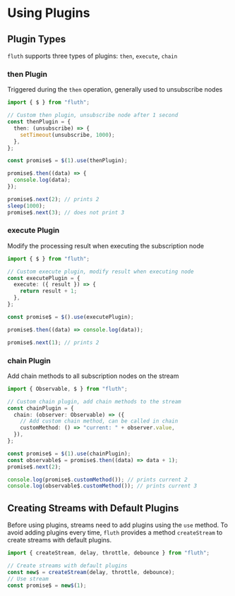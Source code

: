 # Using Plugins

## Plugin Types

`fluth` supports three types of plugins: `then`, `execute`, `chain`

### then Plugin

Triggered during the `then` operation, generally used to unsubscribe nodes

```typescript
import { $ } from "fluth";

// Custom then plugin, unsubscribe node after 1 second
const thenPlugin = {
  then: (unsubscribe) => {
    setTimeout(unsubscribe, 1000);
  },
};

const promise$ = $(1).use(thenPlugin);

promise$.then((data) => {
  console.log(data);
});

promise$.next(2); // prints 2
sleep(1000);
promise$.next(3); // does not print 3
```

### execute Plugin

Modify the processing result when executing the subscription node

```typescript
import { $ } from "fluth";

// Custom execute plugin, modify result when executing node
const executePlugin = {
  execute: ({ result }) => {
    return result + 1;
  },
};

const promise$ = $().use(executePlugin);

promise$.then((data) => console.log(data));

promise$.next(1); // prints 2
```

### chain Plugin

Add chain methods to all subscription nodes on the stream

```typescript
import { Observable, $ } from "fluth";

// Custom chain plugin, add chain methods to the stream
const chainPlugin = {
  chain: (observer: Observable) => ({
    // Add custom chain method, can be called in chain
    customMethod: () => "current: " + observer.value,
  }),
};

const promise$ = $(1).use(chainPlugin);
const observable$ = promise$.then((data) => data + 1);
promise$.next(2);

console.log(promise$.customMethod()); // prints current 2
console.log(observable$.customMethod()); // prints current 3
```

## Creating Streams with Default Plugins

Before using plugins, streams need to add plugins using the `use` method. To avoid adding plugins every time, `fluth` provides a method `createStream` to create streams with default plugins.

```typescript
import { createStream, delay, throttle, debounce } from "fluth";

// Create streams with default plugins
const new$ = createStream(delay, throttle, debounce);
// Use stream
const promise$ = new$(1);
```
